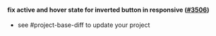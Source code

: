 #### fix active and hover state for inverted button in responsive ([#3506](https://github.com/shopsys/shopsys/pull/3506))

-   see #project-base-diff to update your project
